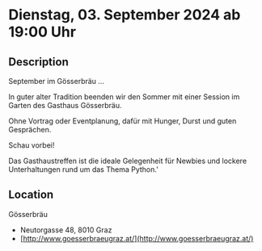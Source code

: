 # Dienstag, 03. September 2024 ab 19:00 Uhr

## Description

September im Gösserbräu ...

In guter alter Tradition beenden wir den Sommer mit einer Session im Garten des Gasthaus Gösserbräu.

Ohne Vortrag oder Eventplanung, dafür mit Hunger, Durst und guten Gesprächen.

Schau vorbei!

Das Gasthaustreffen ist die ideale Gelegenheit für Newbies und lockere Unterhaltungen rund um das Thema Python.'

## Location

Gösserbräu

- Neutorgasse 48, 8010 Graz
- [http://www.goesserbraeugraz.at/](http://www.goesserbraeugraz.at/)
